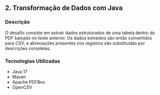 ## 2. Transformação de Dados com Java

### Descrição
O desafio consiste em extrair dados estruturados de uma tabela dentro do PDF baixado no teste anterior. Os dados extraídos são então convertidos para CSV, e abreviações presentes nos registros são substituídas por descrições completas.

### Tecnologias Utilizadas
- Java 17
- Maven
- Apache PDFBox
- OpenCSV